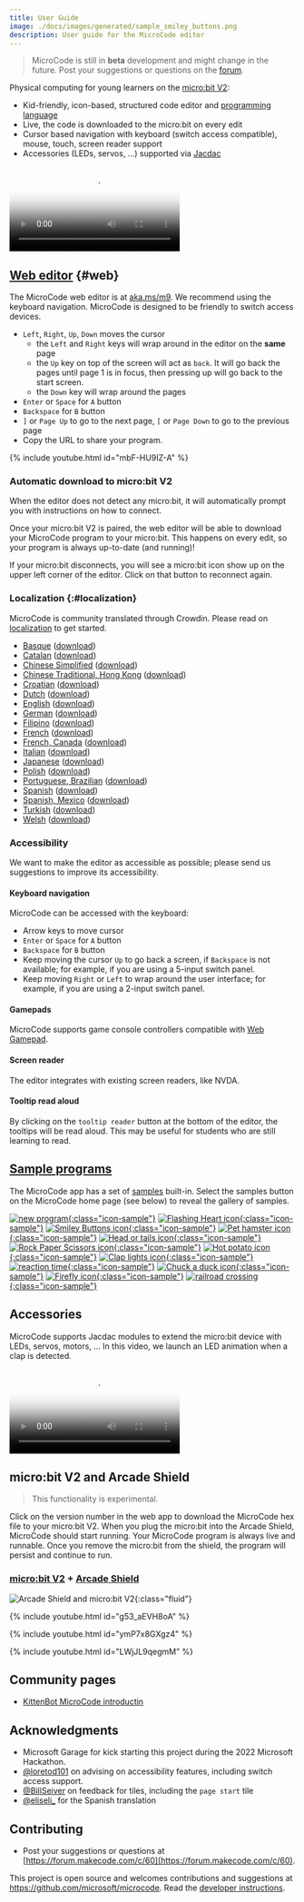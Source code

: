 ```yaml
---
title: User Guide
image: ./docs/images/generated/sample_smiley_buttons.png
description: User guide for the MicroCode editor
---
```


> MicroCode is still in **beta** development and might change in the future. Post your suggestions or questions on the [forum](https://forum.makecode.com/c/60).

Physical computing for young learners on the [micro:bit V2](https://microbit.org):

-   Kid-friendly, icon-based, structured code editor and [programming language](./language)
-   Live, the code is downloaded to the micro:bit on every edit
-   Cursor based navigation with keyboard (switch access compatible), mouse, touch, screen reader support
-   Accessories (LEDs, servos, ...) supported via [Jacdac](https://aka.ms/jacdac)

<video class="sample" poster="./videos/smiley-buttons.png" src="./videos/smiley-buttons.mp4" controls="true"></video>

## [Web editor](https://aka.ms/m9) {#web}

The MicroCode web editor is at [aka.ms/m9](https://aka.ms/m9). We recommend using the keyboard navigation.
MicroCode is designed to be friendly to switch access devices.

-   `Left`, `Right`, `Up`, `Down` moves the cursor
    -   the `Left` and `Right` keys will wrap around in the editor on the **same** page
    -   the `Up` key on top of the screen will act as `back`. It will go back the pages until page 1 is in focus, then pressing up will go back to the start screen.
    -   the `Down` key will wrap around the pages
-   `Enter` or `Space` for `A` button
-   `Backspace` for `B` button
-   `]` or `Page Up` to go to the next page, `[` or `Page Down` to go to the previous page
-   Copy the URL to share your program.

{% include youtube.html id="mbF-HU9IZ-A" %}

### Automatic download to micro:bit V2

When the editor does not detect any micro:bit, it will automatically prompt you with instructions
on how to connect.

Once your micro:bit V2 is paired, the web editor will be able to download your
MicroCode program to your micro:bit. This happens on every edit, so your program
is always up-to-date (and running)!

If your micro:bit disconnects, you will see a micro:bit icon show up on the upper left corner of the editor.
Click on that button to reconnect again.

### Localization {:#localization}

MicroCode is community translated through Crowdin. Please read on [localization](./localization) to get started.

-   [Basque](../eu.html) ([download](../assets/hex/microcode-eu.hex))
-   [Catalan](../ca.html) ([download](../assets/hex/microcode-ca.hex))
-   [Chinese Simplified](../zh-CN.html) ([download](../assets/hex/microcode-zh-cn.hex))
-   [Chinese Traditional, Hong Kong](../zh-HK.html) ([download](../assets/hex/microcode-zh-hk.hex))
-   [Croatian](../hr.html) ([download](../assets/hex/microcode-hr.hex))
-   [Dutch](../nl.html) ([download](../assets/hex/microcode-nl.hex))
-   [English](../) ([download](../assets/hex/microcode-en.hex))
-   [German](../de.html) ([download](../assets/hex/microcode-de.hex))
-   [Filipino](../fil.html) ([download](../assets/hex/microcode-fil.hex))
-   [French](../fr.html) ([download](../assets/hex/microcode-fr.hex))
-   [French, Canada](../fr-CA.html) ([download](../assets/hex/microcode-fr-ca.hex))
-   [Italian](../it.html) ([download](../assets/hex/microcode-it.hex))
-   [Japanese](../ja.html) ([download](../assets/hex/microcode-ja.hex))
-   [Polish](../pl.html) ([download](../assets/hex/microcode-pl.hex))
-   [Portuguese, Brazilian](../pt-BR.html) ([download](../assets/hex/microcode-pt-br.hex))
-   [Spanish](../es-ES.html) ([download](../assets/hex/microcode-es-es.hex))
-   [Spanish, Mexico](../es-MX.html) ([download](../assets/hex/microcode-es-mx.hex))
-   [Turkish](../tr.html) ([download](../assets/hex/microcode-tr.hex))
-   [Welsh](../cy.html) ([download](../assets/hex/microcode-cy.hex))

### Accessibility

We want to make the editor as accessible as possible; please send us suggestions to improve its accessibility.

#### Keyboard navigation

MicroCode can be accessed with the keyboard:

-   Arrow keys to move cursor
-   `Enter` or `Space` for `A` button
-   `Backspace` for `B` button
-   Keep moving the cursor `Up` to go back a screen, if `Backspace` is not available;
    for example, if you are using a 5-input switch panel.
-   Keep moving `Right` or `Left` to wrap around the user interface; for example,
    if you are using a 2-input switch panel.

#### Gamepads

MicroCode supports game console controllers compatible with [Web Gamepad](https://developer.mozilla.org/en-US/docs/Web/API/Gamepad).

#### Screen reader

The editor integrates with existing screen readers, like NVDA.

#### Tooltip read aloud

By clicking on the `tooltip reader` button at the bottom of the editor, the tooltips will be read aloud. This may be useful for students who are still learning to read.

## [Sample programs](./samples)

The MicroCode app has a set of [samples](./samples) built-in. Select the samples button on the MicroCode home page (see below) to reveal
the gallery of samples.

[![new program](./images/generated/icon_new_program.png){:class="icon-sample"}](./samples/first-program) [![Flashing Heart icon](./images/generated/icon_sample_flashing_heart.png){:class="icon-sample"}](./samples/flashing-heart) [![Smiley Buttons icon](./images/generated/icon_sample_smiley_buttons.png){:class="icon-sample"}](./samples/smiley-buttons) [![Pet hamster icon](./images/generated/icon_sample_pet_hamster.png){:class="icon-sample"}](./samples/pet-hamster) [![Head or tails icon](./images/generated/icon_sample_head_or_tail.png){:class="icon-sample"}](./samples/head-or-tail) [![Rock Paper Scissors icon](./images/generated/icon_sample_rock_paper_scissors.png){:class="icon-sample"}](./samples/rock-paper-scissors) [![Hot potato icon](./images/generated/icon_hot_potato.png){:class="icon-sample"}](./samples/hot-potato) [![Clap lights icon](./images/generated/icon_sample_clap_lights.png){:class="icon-sample"}](./samples/clap-lights) [![reaction time](./images/generated/icon_reaction_time.png){:class="icon-sample"}](./samples/reaction-time)
[![Chuck a duck icon](./images/generated/icon_sample_chuck_a_duck.png){:class="icon-sample"}](./samples/chuck-a-duck) [![Firefly icon](./images/generated/icon_sample_firefly.png){:class="icon-sample"}](./samples/firefly) [![railroad crossing](./images/generated/icon_railroad_crossing.png){:class="icon-sample"}](./samples/railroad-crossing)

## Accessories

MicroCode supports Jacdac modules to extend the micro:bit device with LEDs, servos, motors, ...
In this video, we launch an LED animation when a clap is detected.

<video class="sample" poster="./videos/jacdac-led.png" src="./videos/jacdac-led.mp4" controls="true"></video>

## micro:bit V2 and Arcade Shield

> This functionality is experimental.

Click on the version number in the web app to download the MicroCode hex file to your micro:bit V2. When you plug the micro:bit into the Arcade Shield, MicroCode should start running. Your MicroCode program is always live and runnable. Once you remove the micro:bit from the shield, the program will persist and continue to run.

### [micro:bit V2](https://microbit.org) + [Arcade Shield](https://www.kittenbot.cc/products/newbit-arcade-shield)

![Arcade Shield and micro:bit V2](./images/meow1.jpg){:class="fluid"}

{% include youtube.html id="g53_aEVH8oA" %}

{% include youtube.html id="ymP7x8GXgz4" %}

{% include youtube.html id="LWjJL9qegmM" %}

## Community pages

-   [KittenBot MicroCode introductin](https://mp.weixin.qq.com/s/yBQMU2IAbeHgr-ok05THTA)

## Acknowledgments

-   Microsoft Garage for kick starting this project during the 2022 Microsoft Hackathon.
-   [@loretod101](https://twitter.com/loretod101) on advising on accessibility features, including switch access support.
-   [@BillSeiver](https://twitter.com/BillSiever) on feedback for tiles, including the `page start` tile
-   [@eliseli\_](https://twitter.com/eliseli_) for the Spanish translation

## Contributing

-   Post your suggestions or questions at [https://forum.makecode.com/c/60](https://forum.makecode.com/c/60).

This project is open source and welcomes contributions and suggestions at https://github.com/microsoft/microcode.
Read the [developer instructions](./develop.md).
